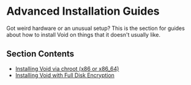 # Advanced Installation Guides

Got weird hardware or an unusual setup? This is the section for guides about how
to install Void on things that it doesn't usually like.

## Section Contents

- [Installing Void via chroot (x86 or x86_64)](./chroot.md)
- [Installing Void with Full Disk Encryption](./fde.md)
